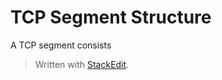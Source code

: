 # TCP Segment Structure

A TCP segment consists 

> Written with [StackEdit](https://stackedit.io/).
<!--stackedit_data:
eyJoaXN0b3J5IjpbLTg2ODc4OTM2N119
-->